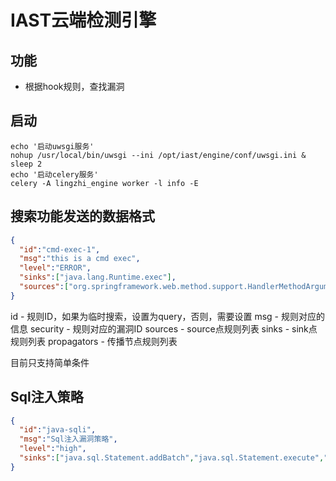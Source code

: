 # IAST云端检测引擎

## 功能
- 根据hook规则，查找漏洞

## 启动
```shell script
echo '启动uwsgi服务'
nohup /usr/local/bin/uwsgi --ini /opt/iast/engine/conf/uwsgi.ini &
sleep 2
echo '启动celery服务'
celery -A lingzhi_engine worker -l info -E
```


## 搜索功能发送的数据格式
```json
{
  "id":"cmd-exec-1",
  "msg":"this is a cmd exec",
  "level":"ERROR",
  "sinks":["java.lang.Runtime.exec"],
  "sources":["org.springframework.web.method.support.HandlerMethodArgumentResolverComposite.resolveArgument"]
}
```
id - 规则ID，如果为临时搜索，设置为query，否则，需要设置
msg - 规则对应的信息
security - 规则对应的漏洞ID
sources - source点规则列表
sinks - sink点规则列表
propagators - 传播节点规则列表

目前只支持简单条件

## Sql注入策略
```json
{
  "id":"java-sqli",
  "msg":"Sql注入漏洞策略",
  "level":"high",
  "sinks":["java.sql.Statement.addBatch","java.sql.Statement.execute","java.sql.Statement.executeQuery","java.sql.Connection.prepareCall","java.sql.Connection.prepareStatement",""]
}
```
